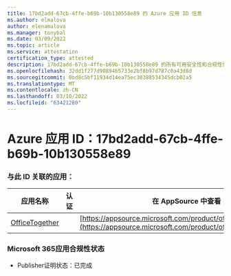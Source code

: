 ```yaml
---
title: 17bd2add-67cb-4ffe-b69b-10b130558e89 的 Azure 应用 ID 信息
ms.author: elmalova
author: elenamalova
ms.manager: tonybal
ms.date: 03/09/2022
ms.topic: article
ms.service: attestation
certification_type: attested
description: 17bd2add-67cb-4ffe-b69b-10b130558e89 的所有可用安全性和合规性信息。
ms.openlocfilehash: 32dd1f277d9089465733e2bf8b97d787c0a43d8d
ms.sourcegitcommit: 0bd8c5bf11934d14ea75ec30388534345dcb02a5
ms.translationtype: MT
ms.contentlocale: zh-CN
ms.lasthandoff: 03/10/2022
ms.locfileid: "63421280"
---
```

# <a name="azure-app-id-17bd2add-67cb-4ffe-b69b-10b130558e89"></a>Azure 应用 ID：17bd2add-67cb-4ffe-b69b-10b130558e89


### <a name="apps-associated-with-this-id"></a>与此 ID 关联的应用：
| **应用名称** | **认证** | **在 AppSource 中查看** |
|--------------|---------------|-----------------------|
| [OfficeTogether](https://docs.microsoft.com/microsoft-365-app-certification/forward/WA200003767) |  | [https://appsource.microsoft.com/product/office/WA200003767](https://appsource.microsoft.com/product/office/WA200003767) |

### <a name="microsoft-365-app-compliance-status"></a>Microsoft 365应用合规性状态
- Publisher证明状态：已完成
